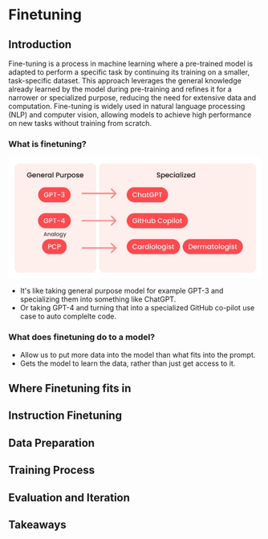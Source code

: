 # Finetuning


## Introduction
Fine-tuning is a process in machine learning where a pre-trained model is adapted to perform a specific task by continuing its training on a smaller, task-specific dataset. This approach leverages the general knowledge already learned by the model during pre-training and refines it for a narrower or specialized purpose, reducing the need for extensive data and computation. Fine-tuning is widely used in natural language processing (NLP) and computer vision, allowing models to achieve high performance on new tasks without training from scratch.

### What is finetuning?

![pics](docs/img/fine/fine1.png)

- It's like taking general purpose model for example GPT-3 and specializing them into something like ChatGPT.
- Or taking GPT-4 and turning that into a specialized GitHub co-pilot use case to auto complelte code.

### What does finetuning do to a model?
- Allow us to put more data into the model than what fits into the prompt.
- Gets the model to learn the data, rather than just get access to it.




## Where Finetuning fits in


## Instruction Finetuning


## Data Preparation


## Training Process



## Evaluation and Iteration


## Takeaways

